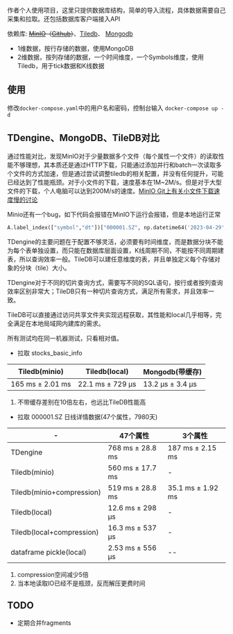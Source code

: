 作者个人使用项目，这里只提供数据库结构，简单的导入流程，具体数据需要自己采集和拉取。还包括数据库客户端接入API

依赖库: ~~[MinIO](https://min.io/)（[Github](https://github.com/minio/minio)）~~、[Tiledb](https://tiledb.com/open-source/array-storage/)、
 [Mongodb](https://www.mongodb.com)

- 1维数据，按行存储的数据，使用MongoDB
- 2维数据，按列存储的数据，一个时间维度，一个Symbols维度，使用Tiledb，用于tick数据和K线数据

## 使用

修改`docker-compose.yaml`中的用户名和密码，控制台输入 `docker-compose up -d`

## TDengine、MongoDB、TileDB对比

通过性能对比，发现MinIO对于少量数据多个文件（每个属性一个文件）的读取性能不够理想，其本质还是通过HTTP下载，只能通过添加并行和batch一次读取多个文件的方式加速，但是通过尝试调整tiledb的相关配置，并没有任何提升，可能已经达到了性能瓶颈。对于小文件的下载，速度基本在1M~2M/s。但是对于大型文件的下载，个人电脑可以达到200M/s的速度。[MinIO Git上有关小文件下载速度慢的讨论](https://github.com/minio/mc/issues/2796)

Minio还有一个bug，如下代码会报错在MinIO下运行会报错，但是本地运行正常
```python
A.label_index(["symbol","dt"])["000001.SZ", np.datetime64('2023-04-29', 'D'):np.datetime64('2024-04-29', 'D')]
```

TDengine的主要问题在于配置不够灵活，必须要有时间维度，而是数据分块不能为每个表单独设置，而只能在数据库层面设置，K线周期不同，不能按不同周期建表，所以查询效率一般。TileDB可以建任意维度的表，并且单独定义每个存储对象的分块（tile）大小。

TDengine对于不同的切片查询方式，需要写不同的SQL语句，按行或者按列查询效率区别非常大；TileDB只有一种切片查询方式，满足所有需求，并且效率一致。

TileDB可以直接通过访问共享文件夹实现远程获取，其性能和local几乎相等，完全满足在本地局域网内建库的需求。

所有测试均在同一机器测试，只看相对值。

- 拉取 stocks_basic_info

|Tiledb(minio)|Tiledb(local)|Mongodb(带缓存)|
|--|--|--|
|165 ms ± 2.01 ms|22.1 ms ± 729 µs|13.2 µs ± 3.4 µs|

1. 不带缓存差别在10倍左右，也远比TileDB性能高

- 拉取 000001.SZ 日线详情数据(47个属性，7980天)

|-|47个属性|3个属性|
|--|--|--|
|TDengine|768 ms ± 28.8 ms|187 ms ± 2.15 ms|
|Tiledb(minio)|560 ms ± 17.7 ms|-||
|Tiledb(minio+compression)|519 ms ± 28.8 ms|35.1 ms ± 1.92 ms|
|Tiledb(local)|12.6 ms ± 298 µs|-|
|Tiledb(local+compression)|16.3 ms ± 537 µs|-|
|dataframe pickle(local)|2.53 ms ± 556 µs|--|

1. compression空间减少5倍
2. 当本地读取IO已经不是瓶颈，反而解压更费时间

## TODO
- 定期合并fragments